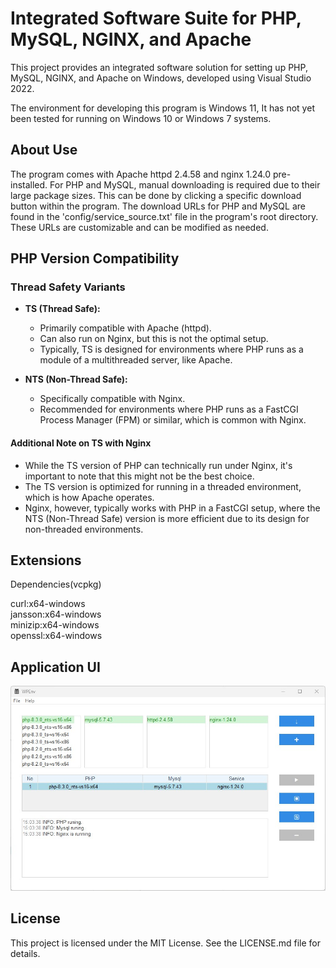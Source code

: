 # Integrated Software Suite for PHP, MySQL, NGINX, and Apache

This project provides an integrated software solution for setting up PHP, MySQL, NGINX, and Apache on Windows, developed using Visual Studio 2022.

The environment for developing this program is Windows 11, It has not yet been tested for running on Windows 10 or Windows 7 systems.

## About Use
The program comes with Apache httpd 2.4.58 and nginx 1.24.0 pre-installed.
For PHP and MySQL, manual downloading is required due to their large package sizes.
This can be done by clicking a specific download button within the program.
The download URLs for PHP and MySQL are found in the 'config/service_source.txt' file in the program's root directory.
These URLs are customizable and can be modified as needed.

## PHP Version Compatibility
### Thread Safety Variants
- **TS (Thread Safe):**
  - Primarily compatible with Apache (httpd).
  - Can also run on Nginx, but this is not the optimal setup.
  - Typically, TS is designed for environments where PHP runs as a module of a multithreaded server, like Apache.

- **NTS (Non-Thread Safe):**
  - Specifically compatible with Nginx.
  - Recommended for environments where PHP runs as a FastCGI Process Manager (FPM) or similar, which is common with Nginx.

#### Additional Note on TS with Nginx
- While the TS version of PHP can technically run under Nginx, it's important to note that this might not be the best choice.
- The TS version is optimized for running in a threaded environment, which is how Apache operates.
- Nginx, however, typically works with PHP in a FastCGI setup, where the NTS (Non-Thread Safe) version is more efficient due to its design for non-threaded environments.

## Extensions
Dependencies(vcpkg)

curl:x64-windows  
jansson:x64-windows  
minizip:x64-windows  
openssl:x64-windows  

## Application UI
![Example Image](application_ui.jpg)

## License
This project is licensed under the MIT License. See the LICENSE.md file for details.
